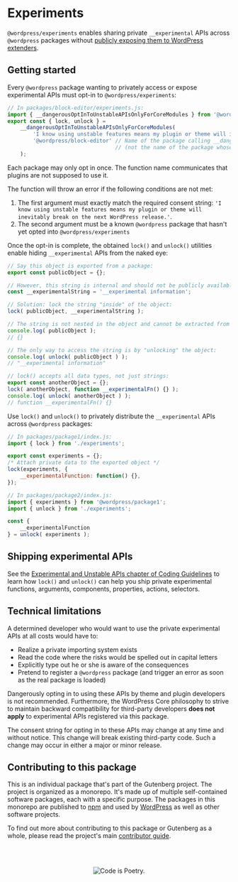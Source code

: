# Experiments

`@wordpress/experiments`  enables sharing private `__experimental` APIs across `@wordpress` packages without
[publicly exposing them to WordPress extenders](https://make.wordpress.org/core/2022/08/10/proposal-stop-merging-experimental-apis-from-gutenberg-to-wordpress-core/#respond).

## Getting started

Every `@wordpress` package wanting to privately access or expose experimental APIs must opt-in to `@wordpress/experiments`:

```js
// In packages/block-editor/experiments.js:
import { __dangerousOptInToUnstableAPIsOnlyForCoreModules } from '@wordpress/experiments';
export const { lock, unlock } =
	__dangerousOptInToUnstableAPIsOnlyForCoreModules(
		'I know using unstable features means my plugin or theme will inevitably break on the next WordPress release.',
		'@wordpress/block-editor' // Name of the package calling __dangerousOptInToUnstableAPIsOnlyForCoreModules,
								  // (not the name of the package whose APIs you want to access)
	);
```

Each package may only opt in once. The function name communicates that plugins are not supposed to use it.

The function will throw an error if the following conditions are not met:

1. The first argument must exactly match the required consent string: `'I know using unstable features means my plugin or theme will inevitably break on the next WordPress release.'`. 
2. The second argument must be a known `@wordpress` package that hasn't yet opted into `@wordpress/experiments`

Once the opt-in is complete, the obtained `lock()` and `unlock()` utilities enable hiding `__experimental` APIs from the naked eye:

```js
// Say this object is exported from a package:
export const publicObject = {};

// However, this string is internal and should not be publicly available:
const __experimentalString = '__experimental information';

// Solution: lock the string "inside" of the object:
lock( publicObject, __experimentalString );

// The string is not nested in the object and cannot be extracted from it:
console.log( publicObject );
// {}

// The only way to access the string is by "unlocking" the object:
console.log( unlock( publicObject ) );
// "__experimental information"

// lock() accepts all data types, not just strings:
export const anotherObject = {};
lock( anotherObject, function __experimentalFn() {} );
console.log( unlock( anotherObject ) );
// function __experimentalFn() {}
```

Use `lock()` and `unlock()` to privately distribute the `__experimental` APIs across `@wordpress` packages:

```js
// In packages/package1/index.js:
import { lock } from './experiments';

export const experiments = {};
/* Attach private data to the exported object */
lock(experiments, {
	__experimentalFunction: function() {},
});

// In packages/package2/index.js:
import { experiments } from '@wordpress/package1';
import { unlock } from './experiments';

const {
	__experimentalFunction
} = unlock( experiments );
```

## Shipping experimental APIs

See the [Experimental and Unstable APIs chapter of Coding Guidelines](/docs/contributors/code/coding-guidelines.md) to learn how `lock()` and `unlock()` can help
you ship private experimental functions, arguments, components, properties, actions, selectors.

## Technical limitations

A determined developer who would want to use the private experimental APIs at all costs would have to:

-   Realize a private importing system exists
-   Read the code where the risks would be spelled out in capital letters
-   Explicitly type out he or she is aware of the consequences
-   Pretend to register a `@wordpress` package (and trigger an error as soon as the real package is loaded)

Dangerously opting in to using these APIs by theme and plugin developers is not recommended. Furthermore, the WordPress Core philosophy to strive to maintain backward compatibility for third-party developers **does not apply** to experimental APIs registered via this package.

The consent string for opting in to these APIs may change at any time and without notice. This change will break existing third-party code. Such a change may occur in either a major or minor release.

## Contributing to this package

This is an individual package that's part of the Gutenberg project. The project is organized as a monorepo. It's made up of multiple self-contained software packages, each with a specific purpose. The packages in this monorepo are published to [npm](https://www.npmjs.com/) and used by [WordPress](https://make.wordpress.org/core/) as well as other software projects.

To find out more about contributing to this package or Gutenberg as a whole, please read the project's main [contributor guide](https://github.com/WordPress/gutenberg/tree/HEAD/CONTRIBUTING.md).

<br /><br /><p align="center"><img src="https://s.w.org/style/images/codeispoetry.png?1" alt="Code is Poetry." /></p>
